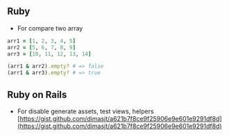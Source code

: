 ## Ruby

* For compare two array

```ruby
arr1 = [1, 2, 3, 4, 5]
arr2 = [5, 6, 7, 8, 9]
arr3 = [10, 11, 12, 13, 14]

(arr1 & arr2).empty? # => false
(arr1 & arr3).empty? # => true
```

## Ruby on Rails
* For disable generate assets, test views, helpers
[https://gist.github.com/dimasjt/a621b7f8ce9f25906e9e601e9291df8d](https://gist.github.com/dimasjt/a621b7f8ce9f25906e9e601e9291df8d)
